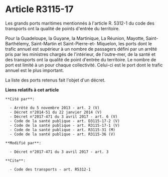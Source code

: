 # Article R3115-17

Les grands ports maritimes mentionnés à l'article R. 5312-1 du code des transports ont la qualité de points d'entrée du
territoire.

Pour la Guadeloupe, la Guyane, la Martinique, La Réunion, Mayotte, Saint-Barthélemy, Saint-Martin et Saint-Pierre-et-
Miquelon, les ports dont le trafic annuel est supérieur à un nombre de passagers défini par un arrêté pris par les ministres
chargés de l'intérieur, de l'outre-mer, de la santé et des transports ont la qualité de point d'entrée du territoire. Le
nombre de port est limité à un pour chaque collectivité. Celui-ci est le port dont le trafic annuel est le plus important.

La liste des ports retenus fait l'objet d'un décret.

**Liens relatifs à cet article**

	**Cité par**:

	  - Arrêté du 5 novembre 2013 - art. 2 (V)
	  - Décret n°2014-51 du 22 janvier 2014 (V)
	  - Décret n°2017-471 du 3 avril 2017 - art. 6 (V)
	  - Code de la santé publique - art. D3115-17-2 (V)
	  - Code de la santé publique - art. R3115-17-1 (V)
	  - Code de la santé publique - art. R3115-31 (M)
	  - Code de la santé publique - art. R3115-36 (V)

	**Modifié par**:

	  - Décret n°2017-471 du 3 avril 2017 - art. 3

	**Cite**:

	  - Code des transports - art. R5312-1
